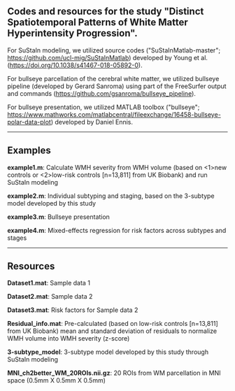 ## Codes and resources for the study "Distinct Spatiotemporal Patterns of White Matter Hyperintensity Progression".

For SuStaIn modeling, we utilized source codes ("SuStaInMatlab-master"; https://github.com/ucl-mig/SuStaInMatlab) developed by Young et al. (https://doi.org/10.1038/s41467-018-05892-0).

For bullseye parcellation of the cerebral white matter, we utilized bullseye pipeline (developed by Gerard Sanroma) using part of the FreeSurfer output and commands (https://github.com/gsanroma/bullseye_pipeline).

For bullseye presentation, we utilized MATLAB toolbox ("bullseye"; https://www.mathworks.com/matlabcentral/fileexchange/16458-bullseye-polar-data-plot) developed by Daniel Ennis.

---

## **Examples**

**example1.m**: Calculate WMH severity from WMH volume (based on <1>new controls or <2>low-risk controls [n=13,811] from UK Biobank) and run SuStaIn modeling

**example2.m**: Individual subtyping and staging, based on the 3-subtype model developed by this study

**example3.m**: Bullseye presentation

**example4.m**: Mixed-effects regression for risk factors across subtypes and stages

---

## **Resources**

**Dataset1.mat**: Sample data 1

**Dataset2.mat**: Sample data 2

**Dataset3.mat**: Risk factors for Sample data 2

**Residual_info.mat**: Pre-calculated (based on low-risk controls [n=13,811] from UK Biobank) mean and standard deviation of residuals to normalize WMH volume into WMH severity (z-score)

**3-subtype_model**: 3-subtype model developed by this study through SuStaIn modeling

**MNI_ch2better_WM_20ROIs.nii.gz**: 20 ROIs from WM parcellation in MNI space (0.5mm X 0.5mm X 0.5mm)
